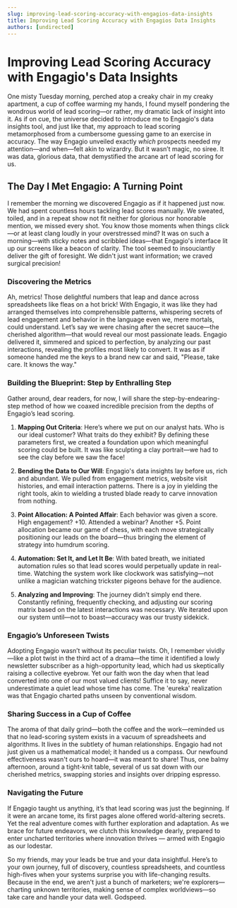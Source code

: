 ```yaml
---
slug: improving-lead-scoring-accuracy-with-engagios-data-insights
title: Improving Lead Scoring Accuracy with Engagios Data Insights
authors: [undirected]
---
```



# Improving Lead Scoring Accuracy with Engagio's Data Insights

One misty Tuesday morning, perched atop a creaky chair in my creaky apartment, a cup of coffee warming my hands, I found myself pondering the wondrous world of lead scoring—or rather, my dramatic lack of insight into it. As if on cue, the universe decided to introduce me to Engagio's data insights tool, and just like that, my approach to lead scoring metamorphosed from a cumbersome guessing game to an exercise in accuracy. The way Engagio unveiled exactly *which* prospects needed my attention—and when—felt akin to wizardry. But it wasn’t magic, no siree. It was data, glorious data, that demystified the arcane art of lead scoring for us.

## The Day I Met Engagio: A Turning Point

I remember the morning we discovered Engagio as if it happened just now. We had spent countless hours tackling lead scores manually. We sweated, toiled, and in a repeat show not fit neither for glorious nor honorable mention, we missed every shot. You know those moments when things click—or at least clang loudly in your overstressed mind? It was on such a morning—with sticky notes and scribbled ideas—that Engagio's interface lit up our screens like a beacon of clarity. The tool seemed to insouciantly deliver the gift of foresight. We didn't just want information; we craved surgical precision!

### Discovering the Metrics

Ah, metrics! Those delightful numbers that leap and dance across spreadsheets like fleas on a hot brick! With Engagio, it was like they had arranged themselves into comprehensible patterns, whispering secrets of lead engagement and behavior in the language even we, mere mortals, could understand. Let’s say we were chasing after the secret sauce—the cherished algorithm—that would reveal our most passionate leads. Engagio delivered it, simmered and spiced to perfection, by analyzing our past interactions, revealing the profiles most likely to convert. It was as if someone handed me the keys to a brand new car and said, "Please, take care. It knows the way."

### Building the Blueprint: Step by Enthralling Step

Gather around, dear readers, for now, I will share the step-by-endearing-step method of how we coaxed incredible precision from the depths of Engagio’s lead scoring. 

1. **Mapping Out Criteria**: Here’s where we put on our analyst hats. Who is our ideal customer? What traits do they exhibit? By defining these parameters first, we created a foundation upon which meaningful scoring could be built. It was like sculpting a clay portrait—we had to see the clay before we saw the face!

2. **Bending the Data to Our Will**: Engagio's data insights lay before us, rich and abundant. We pulled from engagement metrics, website visit histories, and email interaction patterns. There is a joy in yielding the right tools, akin to wielding a trusted blade ready to carve innovation from nothing.

3. **Point Allocation: A Pointed Affair**: Each behavior was given a score. High engagement? +10. Attended a webinar? Another +5. Point allocation became our game of chess, with each move strategically positioning our leads on the board—thus bringing the element of strategy into humdrum scoring.

4. **Automation: Set It, and Let It Be**: With bated breath, we initiated automation rules so that lead scores would perpetually update in real-time. Watching the system work like clockwork was satisfying—not unlike a magician watching trickster pigeons behave for the audience.

5. **Analyzing and Improving**: The journey didn’t simply end there. Constantly refining, frequently checking, and adjusting our scoring matrix based on the latest interactions was necessary. We iterated upon our system until—not to boast—accuracy was our trusty sidekick.

### Engagio’s Unforeseen Twists

Adopting Engagio wasn’t without its peculiar twists. Oh, I remember vividly—like a plot twist in the third act of a drama—the time it identified a lowly newsletter subscriber as a high-opportunity lead, which had us skeptically raising a collective eyebrow. Yet our faith won the day when that lead converted into one of our most valued clients! Suffice it to say, never underestimate a quiet lead whose time has come. The 'eureka' realization was that Engagio charted paths unseen by conventional wisdom.

### Sharing Success in a Cup of Coffee

The aroma of that daily grind—both the coffee and the work—reminded us that no lead-scoring system exists in a vacuum of spreadsheets and algorithms. It lives in the subtlety of human relationships. Engagio had not just given us a mathematical model; it handed us a compass. Our newfound effectiveness wasn't ours to hoard—it was meant to share! Thus, one balmy afternoon, around a tight-knit table, several of us sat down with our cherished metrics, swapping stories and insights over dripping espresso.

### Navigating the Future

If Engagio taught us anything, it’s that lead scoring was just the beginning. If it were an arcane tome, its first pages alone offered world-altering secrets. Yet the real adventure comes with further exploration and adaptation. As we brace for future endeavors, we clutch this knowledge dearly, prepared to enter uncharted territories where innovation thrives — armed with Engagio as our lodestar.

So my friends, may your leads be true and your data insightful. Here’s to your own journey, full of discovery, countless spreadsheets, and countless high-fives when your systems surprise you with life-changing results. Because in the end, we aren't just a bunch of marketers; we're explorers—charting unknown territories, making sense of complex worldviews—so take care and handle your data well. Godspeed.